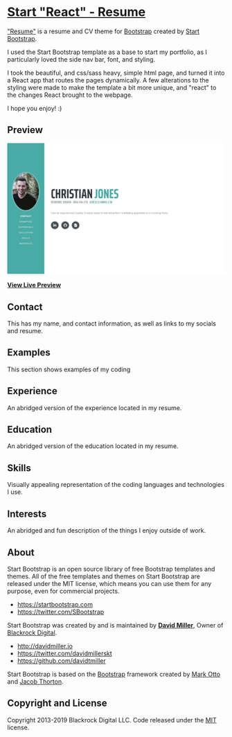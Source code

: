 # [Start "React" - Resume](https://startbootstrap.com/template-overviews/resume/)

["Resume"](https://startbootstrap.com/template-overviews/resume/) is a resume and CV theme for [Bootstrap](http://getbootstrap.com/) created by [Start Bootstrap](http://startbootstrap.com/). 

I used the Start Bootstrap template as a base to start my portfolio, as I particularly loved the side nav bar, font, and styling.

I took the beautiful, and css/sass heavy, simple html page, and turned it into a React app that routes the pages dynamically. A few alterations to the styling were made to make the template a bit more unique, and "react" to the changes React brought to the webpage.

I hope you enjoy! :) 

## Preview

[![Resume Preview](public/img/examples.JPG)](https://christian-react-app.herokuapp.com/)

**[View Live Preview](https://christian-react-app.herokuapp.com/)**

## Contact
This has my name, and contact information, as well as links to my socials and resume.

## Examples
This section shows examples of my coding

## Experience
An abridged version of the experience located in my resume.

## Education
An abridged version of the education located in my resume.

## Skills
Visually appealing representation of the coding languages and technologies I use.

## Interests
An abridged and fun description of the things I enjoy outside of work.


## About

Start Bootstrap is an open source library of free Bootstrap templates and themes. All of the free templates and themes on Start Bootstrap are released under the MIT license, which means you can use them for any purpose, even for commercial projects.

* https://startbootstrap.com
* https://twitter.com/SBootstrap

Start Bootstrap was created by and is maintained by **[David Miller](http://davidmiller.io/)**, Owner of [Blackrock Digital](http://blackrockdigital.io/).

* http://davidmiller.io
* https://twitter.com/davidmillerskt
* https://github.com/davidtmiller

Start Bootstrap is based on the [Bootstrap](http://getbootstrap.com/) framework created by [Mark Otto](https://twitter.com/mdo) and [Jacob Thorton](https://twitter.com/fat).

## Copyright and License

Copyright 2013-2019 Blackrock Digital LLC. Code released under the [MIT](https://github.com/BlackrockDigital/startbootstrap-resume/blob/gh-pages/LICENSE) license.
